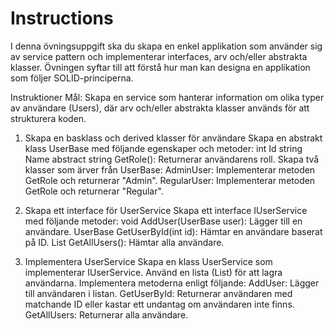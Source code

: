 # Instructions 
I denna övningsuppgift ska du skapa en enkel applikation som använder sig av service pattern och implementerar interfaces, arv och/eller abstrakta klasser. Övningen syftar till att förstå hur man kan designa en applikation som följer SOLID-principerna.



Instruktioner
Mål: Skapa en service som hanterar information om olika typer av användare (Users), där arv och/eller abstrakta klasser används för att strukturera koden.



1. Skapa en basklass och derived klasser för användare
   Skapa en abstrakt klass UserBase med följande egenskaper och metoder:
   int Id
   string Name
   abstract string GetRole(): Returnerar användarens roll.
   Skapa två klasser som ärver från UserBase:
   AdminUser: Implementerar metoden GetRole och returnerar "Admin".
   RegularUser: Implementerar metoden GetRole och returnerar "Regular".


2. Skapa ett interface för UserService
   Skapa ett interface IUserService med följande metoder:
   void AddUser(UserBase user): Lägger till en användare.
   UserBase GetUserById(int id): Hämtar en användare baserat på ID.
   List<UserBase> GetAllUsers(): Hämtar alla användare.


3. Implementera UserService
   Skapa en klass UserService som implementerar IUserService.
   Använd en lista (List<UserBase>) för att lagra användarna.
   Implementera metoderna enligt följande:
   AddUser: Lägger till användaren i listan.
   GetUserById: Returnerar användaren med matchande ID eller kastar ett undantag om användaren inte finns.
   GetAllUsers: Returnerar alla användare.